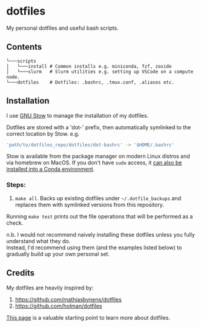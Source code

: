 # dotfiles

My personal dotfiles and useful bash scripts.

## Contents
```
└───scripts
│   └───install # Common installs e.g. miniconda, fzf, zoxide
│   └───slurm   # Slurm utilities e.g. setting up VSCode on a compute node.
└───dotfiles    # Dotfiles: .bashrc, .tmux.conf, .aliases etc.
```

## Installation
I use [GNU Stow](https://www.gnu.org/software/stow/) to manage the installation of my dotfiles. 

Dotfiles are stored with a 'dot-' prefix, then automatically symlinked to the correct location by Stow.
e.g.
```bash
'path/to/dotfiles_repo/dotfiles/dot-bashrc' -> '$HOME/.bashrc'
```

Stow is available from the package manager on modern Linux distros and via homebrew on MacOS. If you don't have `sudo` access, it [can also be installed into a Conda environment](https://github.com/conda-forge/stow-feedstock).


### Steps:
1. `make all`. Backs up existing dotfiles under `~/.dotfile_backups` and replaces them with symlinked versions from this repository.

Running `make test` prints out the file operations that will be performed as a check.

n.b. I would not recommend naively installing these dotfiles unless you fully understand what they do.</br>
Instead, I'd recommend using them (and the examples listed below) to gradually build up your own personal set.

## Credits
My dotfiles are heavily inspired by:
1. https://github.com/mathiasbynens/dotfiles
2. https://github.com/holman/dotfiles

[This page](https://dotfiles.github.io/tutorials/) is a valuable starting point to learn more about dotfiles.
